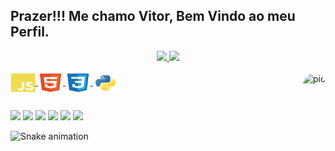 ## Prazer!!! Me chamo Vitor, Bem Vindo ao meu Perfil.

<div align="center">
  <a href="https://github.com/AlbertVitor">
  <img height="160em" src="https://github-readme-stats.vercel.app/api?username=AlbertVitor&show_icons=true&theme=gruvbox&include_all_commits=true&count_private=true"/>
  <img height="100em" src="https://github-readme-stats.vercel.app/api/top-langs/?username=AlbertVitor&layout=compact&langs_count=7&theme=gruvbox"/>
</div>
  
<div style="display: inline_block"><br>
  <img align="center" alt="Js" height="30" width="40" src="https://raw.githubusercontent.com/devicons/devicon/master/icons/javascript/javascript-plain.svg">
  <img align="center" alt="HTML" height="30" width="40" src="https://raw.githubusercontent.com/devicons/devicon/master/icons/html5/html5-original.svg">
  <img align="center" alt="CSS" height="30" width="40" src="https://raw.githubusercontent.com/devicons/devicon/master/icons/css3/css3-original.svg">
  <img align="center" alt="Python" height="30" width="40" src="https://raw.githubusercontent.com/devicons/devicon/master/icons/python/python-original.svg">
  <img align="right" alt="pic" height="150" style="border-radius:50px;" src="https://cdn.discordapp.com/attachments/948914773754527767/948920449461534740/4029a055389655.59822ff823c19.gif">
</div>
  
  ##
  
<div>
  <a href="https://www.linkedin.com/in/albert-vitor-30928020a/" target="_blank"><img src="https://img.shields.io/badge/-LinkedIn-%230077B5?style=for-the-badge&logo=linkedin&logoColor=white" target="_blank"></a> 
  <a href="https://www.instagram.com/ae.vitor_/" target="_blank"><img src="https://img.shields.io/badge/-Instagram-%23E4405F?style=for-the-badge&logo=instagram&logoColor=white" target="_blank"></a>
  <a href="https://www.twitch.tv/xvtz1nn" target="_blank"><img src="https://img.shields.io/badge/Twitch-9146FF?style=for-the-badge&logo=twitch&logoColor=white" target="_blank"></a>
  <a href="https://discord.gg/w7cc479FaN" target="_blank"><img src="https://img.shields.io/badge/Discord-7289DA?style=for-the-badge&logo=discord&logoColor=white" target="_blank"></a> 
  <a href="https://steamcommunity.com/tradeoffer/new/?partner=996688276&token=XlP-hZ-K" target="_blank"><img src="https://img.shields.io/badge/Steam-000000?style=for-the-badge&logo=steam&logoColor=white" target="_blank"></a>
  <a href="https://open.spotify.com/user/fi1w0y157cukl9jyp79kexw1u" target="_blank"><img src="https://img.shields.io/badge/Spotify-1ED760?&style=for-the-badge&logo=spotify&logoColor=white" target="_blank"></a>
    
  ![Snake animation](https://github.com/AlbertVitor/AlbertVitor/github-contribution-grid-snake.svg)    
    
</div>
  
 
